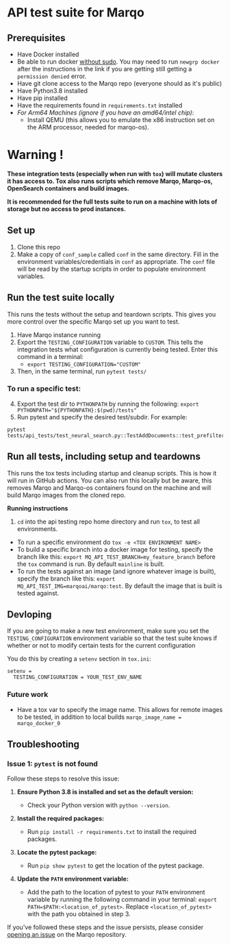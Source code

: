 # API test suite for Marqo

## Prerequisites
- Have Docker installed
- Be able to run docker [without sudo](https://github.com/sindresorhus/guides/blob/main/docker-without-sudo.md). 
You may need to run `newgrp docker` after the instructions in the link
if you are getting still getting a `permission denied` error.
- Have git clone access to the Marqo repo (everyone should as it's public)
- Have Python3.8 installed
- Have pip installed
- Have the requirements found in `requirements.txt` installed
- _For Arm64 Machines (ignore if you have an amd64/intel chip)_:
    - Install QEMU (this allows you to emulate the x86 instruction set on the ARM processor, needed for marqo-os). 

#  Warning !
__These integration tests (especially when run with `tox`) will mutate clusters it has access to. 
Tox also runs scripts which remove Marqo, Marqo-os, OpenSearch containers and build images.__

__It is recommended for the full tests suite to run on a machine with lots of storage but no access to prod instances.__
## Set up

1. Clone this repo
2. Make a copy of `conf_sample` called `conf` in the same directory. 
Fill in the environment variables/credentials in `conf` as appropriate. 
The `conf` file will be read by the startup scripts in order to populate environment variables.

## Run the test suite locally
This runs the tests without the setup and teardown scripts. This gives you more control over the specific Marqo set up you want to test. 

1. Have Marqo instance running
2. Export the `TESTING_CONFIGURATION` variable to `CUSTOM`. This tells the integration tests what configuration
is currently being tested. Enter this command in a terminal:
   - `export TESTING_CONFIGURATION="CUSTOM"`
3. Then, in the same terminal, run `pytest tests/`

### To run a specific test:
4. Export the test dir to `PYTHONPATH` by running the following: `export PYTHONPATH="${PYTHONPATH}:$(pwd)/tests"`
5. Run pytest and specify the desired test/subdir. For example: 
 
```
pytest tests/api_tests/test_neural_search.py::TestAddDocuments::test_prefiltering
```

## Run all tests, including setup and teardowns
This runs the tox tests including startup and cleanup scripts. This is how it will run in GitHub actions. You can also run this locally but be aware, this removes Marqo and Marqo-os containers found on the machine and will build Marqo images from the cloned repo. 

**Running instructions**
1. `cd` into the api testing repo home directory and run `tox`, to test all environments. 

- To run a specific environment do `tox -e <TOX ENVIRONMENT NAME>`
- To build a specific branch into a docker image for testing, specify the branch like this: `export MQ_API_TEST_BRANCH=my_feature_branch` before the `tox` command is run. By default `mainline` is built.
- To run the tests against an image (and ignore whatever image is built), specify the branch like this: `export MQ_API_TEST_IMG=marqoai/marqo:test`. By default the image that is built is tested against.

## Devloping
If you are going to make a new test environment, make sure you set the `TESTING_CONFIGURATION` environment variable so
that the test suite knows if whether or not to modify certain tests for the current configuration 

You do this by creating a `setenv` section in `tox.ini`:
```tox
setenv =
  TESTING_CONFIGURATION = YOUR_TEST_ENV_NAME
```
### Future work
* Have a tox var to specify the image name. This allows for remote images to be tested, in addition to local builds `marqo_image_name = marqo_docker_0`


## Troubleshooting

### Issue 1: `pytest` is not found

Follow these steps to resolve this issue:

1. **Ensure Python 3.8 is installed and set as the default version:**
    - Check your Python version with `python --version`.

2. **Install the required packages:**
    - Run `pip install -r requirements.txt` to install the required packages.

3. **Locate the pytest package:**
    - Run `pip show pytest` to get the location of the pytest package.

4. **Update the `PATH` environment variable:**
    - Add the path to the location of pytest to your `PATH` environment variable by running the following command in your terminal: `export PATH=$PATH:<location_of_pytest>`. Replace `<location_of_pytest>` with the path you obtained in step 3.

If you've followed these steps and the issue persists, please consider [opening an issue](https://github.com/marqo-ai/marqo/issues) on the Marqo repository.
